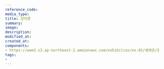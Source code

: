 ```yaml
---
reference_code:
media_type:
title: 강덕경
summary:
image:
description:
modified_at:
created_at:
components:
- https://wwm3.s3.ap-northeast-2.amazonaws.com/exhibition/ex-02/생애관/할머니들/강덕경.jpg
tags:
-
---
```

